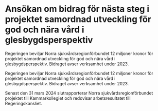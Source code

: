 # Ansökan om bidrag för nästa steg i projektet samordnad utveckling för god och nära vård i glesbygdsperspektiv

Regeringen beviljar Norra sjukvårdsregionförbundet 12 miljoner kronor för projektet samordnad utveckling för god och nära vård i glesbygdsperspektiv. Bidraget avser verksamhet under 2023.

Regeringen beviljar Norra sjukvårdsregionförbundet 12 miljoner kronor för projektet samordnad utveckling för god och nära vård i glesbygdsperspektiv. Bidraget avser verksamhet under 2023.

Senast den 31 mars 2024 slutrapporterar Norra sjukvårdsregionförbundet projektet till Kammarkollegiet och redovisar arbetsresultatet till Regeringskansliet.
